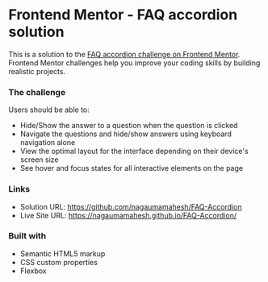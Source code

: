 # Frontend Mentor - FAQ accordion solution

This is a solution to the [FAQ accordion challenge on Frontend Mentor](https://www.frontendmentor.io/challenges/faq-accordion-wyfFdeBwBz). Frontend Mentor challenges help you improve your coding skills by building realistic projects. 


### The challenge

Users should be able to:

- Hide/Show the answer to a question when the question is clicked
- Navigate the questions and hide/show answers using keyboard navigation alone
- View the optimal layout for the interface depending on their device's screen size
- See hover and focus states for all interactive elements on the page


### Links

- Solution URL: https://github.com/nagaumamahesh/FAQ-Accordion 
- Live Site URL: https://nagaumamahesh.github.io/FAQ-Accordion/


### Built with

- Semantic HTML5 markup
- CSS custom properties
- Flexbox


